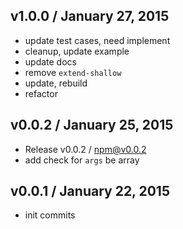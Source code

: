 

## v1.0.0 / January 27, 2015
- update test cases, need implement
- cleanup, update example
- update docs
- remove `extend-shallow`
- update, rebuild
- refactor

## v0.0.2 / January 25, 2015
- Release v0.0.2 / npm@v0.0.2
- add check for `args` be array

## v0.0.1 / January 22, 2015
- init commits
